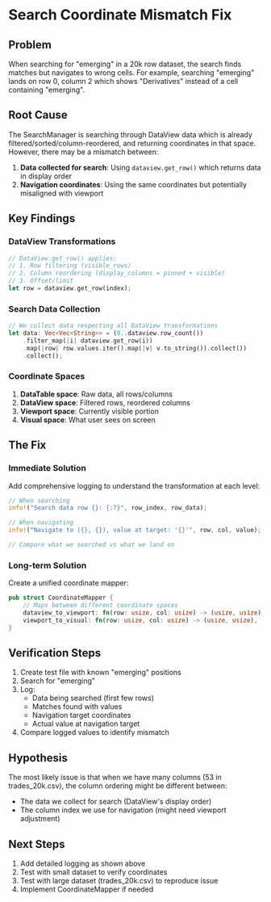 # Search Coordinate Mismatch Fix

## Problem
When searching for "emerging" in a 20k row dataset, the search finds matches but navigates to wrong cells. For example, searching "emerging" lands on row 0, column 2 which shows "Derivatives" instead of a cell containing "emerging".

## Root Cause
The SearchManager is searching through DataView data which is already filtered/sorted/column-reordered, and returning coordinates in that space. However, there may be a mismatch between:

1. **Data collected for search**: Using `dataview.get_row()` which returns data in display order
2. **Navigation coordinates**: Using the same coordinates but potentially misaligned with viewport

## Key Findings

### DataView Transformations
```rust
// DataView.get_row() applies:
// 1. Row filtering (visible_rows)
// 2. Column reordering (display_columns = pinned + visible)
// 3. Offset/limit
let row = dataview.get_row(index);
```

### Search Data Collection
```rust
// We collect data respecting all DataView transformations
let data: Vec<Vec<String>> = (0..dataview.row_count())
    .filter_map(|i| dataview.get_row(i))
    .map(|row| row.values.iter().map(|v| v.to_string()).collect())
    .collect();
```

### Coordinate Spaces
1. **DataTable space**: Raw data, all rows/columns
2. **DataView space**: Filtered rows, reordered columns
3. **Viewport space**: Currently visible portion
4. **Visual space**: What user sees on screen

## The Fix

### Immediate Solution
Add comprehensive logging to understand the transformation at each level:

```rust
// When searching
info!("Search data row {}: {:?}", row_index, row_data);

// When navigating  
info!("Navigate to ({}, {}), value at target: '{}'", row, col, value);

// Compare what we searched vs what we land on
```

### Long-term Solution
Create a unified coordinate mapper:

```rust
pub struct CoordinateMapper {
    // Maps between different coordinate spaces
    dataview_to_viewport: fn(row: usize, col: usize) -> (usize, usize),
    viewport_to_visual: fn(row: usize, col: usize) -> (usize, usize),
}
```

## Verification Steps

1. Create test file with known "emerging" positions
2. Search for "emerging" 
3. Log:
   - Data being searched (first few rows)
   - Matches found with values
   - Navigation target coordinates
   - Actual value at navigation target
4. Compare logged values to identify mismatch

## Hypothesis
The most likely issue is that when we have many columns (53 in trades_20k.csv), the column ordering might be different between:
- The data we collect for search (DataView's display order)
- The column index we use for navigation (might need viewport adjustment)

## Next Steps
1. Add detailed logging as shown above
2. Test with small dataset to verify coordinates
3. Test with large dataset (trades_20k.csv) to reproduce issue
4. Implement CoordinateMapper if needed